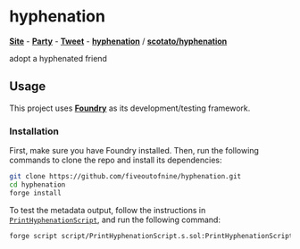 # hyphenation

[**Site**](https://partyvs.party/) - [**Party**](https://www.party.app/party/0x1c409297dd82167B6be3e79D4bF0B6f7a6ff0dB4) - [**Tweet**](https://twitter.com/prtyDAO/status/1674447750182719489) - [**hyphenation**](https://hyphenation.vercel.app) / [**scotato/hyphenation**](https://github.com/scotato/hyphenation)

adopt a hyphenated friend

## Usage

This project uses [**Foundry**](https://github.com/foundry-rs/foundry) as its development/testing framework.

### Installation

First, make sure you have Foundry installed. Then, run the following commands to clone the repo and install its dependencies:

```sh
git clone https://github.com/fiveoutofnine/hyphenation.git
cd hyphenation
forge install
```

To test the metadata output, follow the instructions in [`PrintHyphenationScript`](https://github.com/fiveoutofnine/hyphenation/blob/main/script/PrintHyphenationScript.s.sol), and run the following command:

```sh
forge script script/PrintHyphenationScript.s.sol:PrintHyphenationScript -vvv
```
